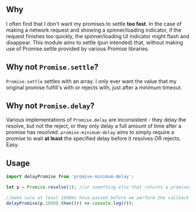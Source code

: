 ## Why

I often find that I don't want my promises to settle **too fast**. In the case of making a network request and showing a spinner/loading indicator, if the request finishes too quickly, the spinner/loading UI indicator might flash and disappear. This module aims to settle (pun intended) that, without making use of Promise.settle provided by various Promise libraries.

## Why not `Promise.settle`?

`Promise.settle` settles with an array. I only ever want the value that my original promise fulfill's with or rejects with, just after a minimum timeout.

## Why not `Promise.delay`?
Various implementations of `Promise.delay` are inconsistent - they delay the resolve, but not the reject, or they only delay a full amount of time after a promise has resolved. `promise-minimum-delay` aims to simply require a promise to wait **at least** the specified delay before it resolves OR rejects. Easy.

## Usage

```js
import delayPromise from 'promise-minimum-delay';

let p = Promise.resolve(1); //or something else that returns a promise, like a network request

//make sure at least 1000ms have passed before we perform the callback
delayPromise(p,1000).then((r) => console.log(r));
```
